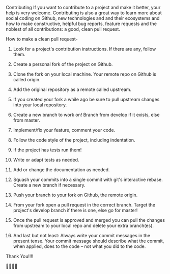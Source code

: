 Contributing
If you want to contribute to a project and make it better, your help is very welcome. Contributing is also a great way to learn more about social coding on Github, new technologies and and their ecosystems and how to make constructive, helpful bug reports, feature requests and the noblest of all contributions: a good, clean pull request.

How to make a clean pull request-
1. Look for a project's contribution instructions. If there are any, follow them.

2. Create a personal fork of the project on Github.
3. Clone the fork on your local machine. Your remote repo on Github is called origin.
4. Add the original repository as a remote called upstream.
5. If you created your fork a while ago be sure to pull upstream changes into your local repository.
6. Create a new branch to work on! Branch from develop if it exists, else from master.
7. Implement/fix your feature, comment your code.
8. Follow the code style of the project, including indentation.
9. If the project has tests run them!
10. Write or adapt tests as needed.
11. Add or change the documentation as needed.
12. Squash your commits into a single commit with git's interactive rebase. Create a new branch if necessary.
13. Push your branch to your fork on Github, the remote origin.

14. From your fork open a pull request in the correct branch. Target the project's develop branch if there is one, else go for master!


15. Once the pull request is approved and merged you can pull the changes from upstream to your local repo and delete your extra branch(es).
16. And last but not least: Always write your commit messages in the present tense. Your commit message should describe what the commit, when applied, does to the code – not what you did to the code.





Thank You!!!!


🙏🙏🙏🙏
